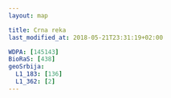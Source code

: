 ```yaml
---
layout: map

title: Crna reka
last_modified_at: 2018-05-21T23:31:19+02:00

WDPA: [145143]
BioRaS: [438]
geoSrbija:
  L1_183: [136]
  L1_362: [2]
---
```

